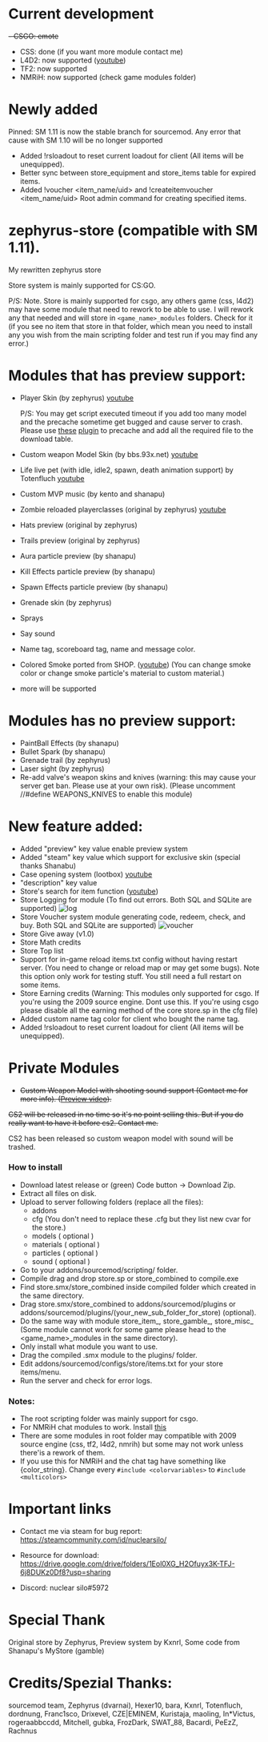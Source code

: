 # Current development
~~- CSGO: emote~~
- CSS: done (if you want more module contact me)
- L4D2: now supported ([youtube](https://www.youtube.com/watch?v=70m5xKlp1Wo))
- TF2: now supported
- NMRiH: now supported (check game modules folder)

# Newly added
Pinned: SM 1.11 is now the stable branch for sourcemod. Any error that cause with SM 1.10 will be no longer supported

- Added !rsloadout to reset current loadout for client (All items will be unequipped).
- Better sync between store_equipment and store_items table for expired items.
- Added !voucher <item_name/uid> and !createitemvoucher <item_name/uid> Root admin command for creating specified items.

# zephyrus-store (compatible with SM 1.11).
My rewritten zephyrus store

Store system is mainly supported for CS:GO.

P/S: Note. Store is mainly supported for csgo, any others game (css, l4d2) may have some module that need to rework to be able to use. I will rework any that needed and will store in `<game_name>_modules` folders. Check for it (if you see no item that store in that folder, which mean you need to install any you wish from the main scripting folder and test run if you may find any error.)

# Modules that has preview support:
- Player Skin (by zephyrus) [youtube](https://www.youtube.com/watch?v=pzkwoiB-jlo)
  
  P/S: You may get script executed timeout if you add too many model and the precache sometime get bugged and cause server to crash. Please use [these](https://forums.alliedmods.net/showthread.php?p=602270) [plugin](https://forums.alliedmods.net/showthread.php?t=269792) to precache and add all the required file to the download table.
- Custom weapon Model Skin  (by bbs.93x.net) [youtube](https://www.youtube.com/watch?v=TT7CwhIIPEc)
- Life live pet (with idle, idle2, spawn, death animation support) by Totenfluch [youtube](https://www.youtube.com/watch?v=Fn-_MbWzL_Q)
- Custom MVP music (by kento and shanapu)
- Zombie reloaded playerclasses (original by zephyrus) [youtube](https://www.youtube.com/watch?v=NUZu5MEvvXk)
- Hats preview (original by zephyrus)
- Trails preview (original by zephyrus)
- Aura particle preview (by shanapu)
- Kill Effects particle preview (by shanapu)
- Spawn Effects particle preview (by shanapu)
- Grenade skin (by zephyrus)
- Sprays
- Say sound
- Name tag, scoreboard tag, name and message color.
- Colored Smoke ported from SHOP. ([youtube](https://www.youtube.com/watch?v=cTyMnAmgixI))
	(You can change smoke color or change smoke particle's material to custom material.)
- more will be supported
# Modules has no preview support:
- PaintBall Effects (by shanapu)
- Bullet Spark (by shanapu)
- Grenade trail (by zephyrus)
- Laser sight (by zephyrus)
- Re-add valve's weapon skins and knives (warning: this may cause your server get ban. Please use at your own risk).
	(Please uncomment //#define WEAPONS_KNIVES to enable this module)
# New feature added:
- Added "preview" key value enable preview system
- Added "steam" key value which support for exclusive skin (special thanks Shanabu)
- Case opening system (lootbox) [youtube](https://www.youtube.com/watch?v=akGObAWnRqk)
- "description" key value
- Store's search for item function ([youtube](https://www.youtube.com/watch?v=xZyDtC6PDQM))
- Store Logging for module (To find out errors. Both SQL and SQLite are supported)
![log](https://user-images.githubusercontent.com/58926275/125444645-8c83105f-cc83-411d-bab9-a9e5689af9d9.png)
- Store Voucher system module generating code, redeem, check, and buy. Both SQL and SQLite are supported)
![voucher](https://user-images.githubusercontent.com/58926275/125775715-a282139a-7b71-4b76-9dc6-b3c686459a07.png)
- Store Give away (v1.0)
- Store Math credits
- Store Top list
- Support for in-game reload items.txt config without having restart server. (You need to change or reload map or may get some bugs). Note this option only work for testing stuff. You still need a full restart on some items.
- Store Earning credits (Warning: This modules only supported for csgo. If you're using the 2009 source engine. Dont use this. If you're using csgo please disable all the earning method of the core store.sp in the cfg file)
- Added custom name tag color for client who bought the name tag.
- Added !rsloadout to reset current loadout for client (All items will be unequipped).

# Private Modules
- ~~Custom Weapon Model with shooting sound support (Contact me for more info). ([Preview video](https://youtu.be/iixbG1SIuJA)).~~

~~CS2 will be released in no time so it's no point selling this. But if you do really want to have it before cs2. Contact me.~~

CS2 has been released so custom weapon model with sound will be trashed.

### How to install
* Download latest release or (green) Code button -> Download Zip.
* Extract all files on disk.
* Upload to server following folders (replace all the files): 
  * addons
  * cfg (You don't need to replace these .cfg but they list new cvar for the store.)
  * models ( optional )
  * materials ( optional )
  * particles ( optional )
  * sound ( optional )
* Go to your addons/sourcemod/scripting/ folder.
* Compile drag and drop store.sp or store_combined to compile.exe
* Find store.smx/store_combined inside compiled folder which created in the same directory.
* Drag store.smx/store_combined to addons/sourcemod/plugins or addons/sourcemod/plugins/(your_new_sub_folder_for_store) (optional).
* Do the same way with module store_item_, store_gamble_, store_misc_ (Some module cannot work for some game please head to the <game_name>_modules in the same directory).
* Only install what module you want to use.
* Drag the compiled .smx module to the plugins/ folder.
* Edit addons/sourcemod/configs/store/items.txt for your store items/menu.
* Run the server and check for error logs.

### Notes:
- The root scripting folder was mainly support for csgo.
- For NMRiH chat modules to work. Install [this](https://github.com/dysphie/chat-processor-multicolors)
- There are some modules in root folder may compatible with 2009 source engine (css, tf2, l4d2, nmrih) but some may not work unless there'is a rework of them.
- If you use this for NMRiH and the chat tag have something like {color_string}. Change every `#include <colorvariables>` to `#include <multicolors>`

# Important links
- Contact me via steam for bug report:
https://steamcommunity.com/id/nuclearsilo/

- Resource for download:
https://drive.google.com/drive/folders/1Eol0XG_H2Ofuyx3K-TFJ-6j8DUKz0Df8?usp=sharing

- Discord: nuclear silo#5972



# Special Thank
Original store by Zephyrus, Preview system by Kxnrl, Some code from Shanapu's MyStore (gamble)

# Credits/Spezial Thanks:
sourcemod team, Zephyrus (dvarnai), Hexer10, bara, Kxnrl, Totenfluch, dordnung, Franc1sco, Drixevel, CZE|EMINEM, Kuristaja, maoling, In*Victus, rogeraabbccdd, Mitchell, gubka, FrozDark, SWAT_88, Bacardi, PeEzZ, Rachnus
